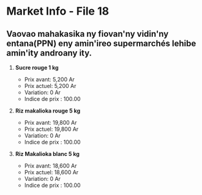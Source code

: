 # Market Info - File 18

## Vaovao mahakasika ny fiovan'ny vidin'ny entana(PPN) eny amin'ireo supermarchés lehibe amin'ity androany ity.

1. **Sucre rouge 1 kg**
   - Prix avant: 5,200 Ar
   - Prix actuel: 5,200 Ar
   - Variation: 0 Ar
   - Indice de prix : 100.00

2. **Riz makalioka rouge 5 kg**
   - Prix avant: 19,800 Ar
   - Prix actuel: 19,800 Ar
   - Variation: 0 Ar
   - Indice de prix : 100.00

3. **Riz Makalioka blanc 5 kg**
   - Prix avant: 18,600 Ar
   - Prix actuel: 18,600 Ar
   - Variation: 0 Ar
   - Indice de prix : 100.00

